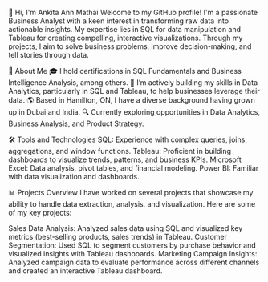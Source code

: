 👋 Hi, I'm Ankita Ann Mathai
Welcome to my GitHub profile! I'm a passionate Business Analyst with a keen interest in transforming raw data into actionable insights. My expertise lies in SQL for data manipulation and Tableau for creating compelling, interactive visualizations. Through my projects, I aim to solve business problems, improve decision-making, and tell stories through data.

🌟 About Me
🎓 I hold certifications in SQL Fundamentals and Business Intelligence Analysis, among others.
🚀 I’m actively building my skills in Data Analytics, particularly in SQL and Tableau, to help businesses leverage their data.
🌎 Based in Hamilton, ON, I have a diverse background having grown up in Dubai and India.
🔍 Currently exploring opportunities in Data Analytics, Business Analysis, and Product Strategy.

🛠️ Tools and Technologies
SQL: Experience with complex queries, joins, aggregations, and window functions.
Tableau: Proficient in building dashboards to visualize trends, patterns, and business KPIs.
Microsoft Excel: Data analysis, pivot tables, and financial modeling.
Power BI: Familiar with data visualization and dashboards.

📊 Projects Overview
I have worked on several projects that showcase my ability to handle data extraction, analysis, and visualization. Here are some of my key projects:

Sales Data Analysis: Analyzed sales data using SQL and visualized key metrics (best-selling products, sales trends) in Tableau.
Customer Segmentation: Used SQL to segment customers by purchase behavior and visualized insights with Tableau dashboards.
Marketing Campaign Insights: Analyzed campaign data to evaluate performance across different channels and created an interactive Tableau dashboard.
